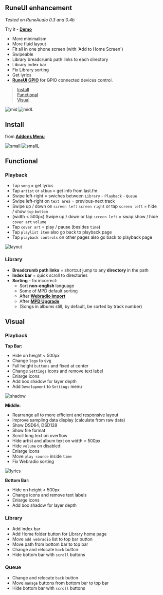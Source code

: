 RuneUI enhancement
---
_Tested on RuneAudio 0.3 and 0.4b_   

Try it - [**Demo**](https://rern.github.io/RuneUI_GPIO/)  

- More minimalism
- More fluid layout
- Fit all in one phone screen (with 'Add to Home Screen')
- Swipeable
- Library breadcrumb path links to each directory
- Library index bar
- Fix Library sorting
- Get lyrics
- [**RuneUI GPIO**](https://github.com/rern/RuneUI_GPIO) for GPIO connected devices control.  

>[Install](#install)  
>[Functional](#functional)  
>[Visual](#visual)  

![mid](https://github.com/rern/_assets/blob/master/RuneUI_enhancement/RuneUImod1.gif)
![midL](https://github.com/rern/_assets/blob/master/RuneUI_enhancement/midL.gif)

Install
---
from [**Addons Menu**](https://github.com/rern/RuneAudio_Addons)  


![small](https://github.com/rern/_assets/blob/master/RuneUI_enhancement/small.gif)
![smallL](https://github.com/rern/_assets/blob/master/RuneUI_enhancement/smallL.gif)

Functional
---
### Playback
- Tap `song` = get lyrics
- Tap `artist` or `album` = get info from last.fm
- Swipe left-right = swiches between `Library` - `Playback` - `Queue`
- Swipe left-right on `text area` = previous-next track
- Swipe up / down on `screen left` `screen right` or tap `screen left` = hide / show `top` `bottom`
- (width < 500px) Swipe up / down or tap `screen left` = swap show / hide `cover art` `volume`
- Tap `cover art` = play / pause (besides `time`)
- Tap `playlist item` also go back to playback page
- Tap `playback controls` on other pages also go back to playback page

![layout](https://github.com/rern/_assets/blob/master/RuneUI_enhancement/RuneUImod1.gif)

### Library
- **Breadcrumb path links** = shortcut jump to any **directory** in the path
- **Index bar** = quick scroll to directories
- **Sorting** - fix incorrect:
	- Sort **non-english** language
	- Some of MPD default sorting
	- After [**Webradio import**](https://github.com/rern/RuneAudio/tree/master/webradio)
	- After [**MPD Upgrade**](https://github.com/rern/RuneAudio/tree/master/mpd)
	- (Songs in albums still, by default, be sorted by track number)
	
Visual
---

### Playback
**Top Bar:**
- Hide on height < 500px
- Change `logo` to svg
- Full height `buttons` and fixed at center
- Change `Settings` icons and remove text label
- Enlarge icons
- Add box shadow for layer depth
- Add `Development` to `Settings` menu

![shadow](https://github.com/rern/_assets/blob/master/RuneUI_enhancement/shadow.jpg)

**Middle:**
- Rearrange all to more efficient and responsive layout
- Improve sampling data display (calculate from raw data)
- Show DSD64, DSD128
- Show file format
- Scroll long text on overflow
- Hide artist and album text on width < 500px
- Hide `volume` on disabled
- Enlarge icons
- Move `play source` inside `time`
- Fix Webradio sorting

![lyrics](https://github.com/rern/_assets/blob/master/RuneUI_enhancement/lyrics.jpg)

**Bottom Bar:**
- Hide on height < 500px
- Change icons and remove text labels
- Enlarge icons
- Add box shadow for layer depth

### Library
- Add index bar
- Add Home folder button for Library home page
- Move `add webradio` list to top bar button
- Move path from bottom bar to top bar
- Change and relocate `back` button
- Hide bottom bar with `scroll` buttons

### Queue
- Change and relocate `back` button
- Move `manage` buttons from bottom bar to top bar
- Hide bottom bar with `scroll` buttons
